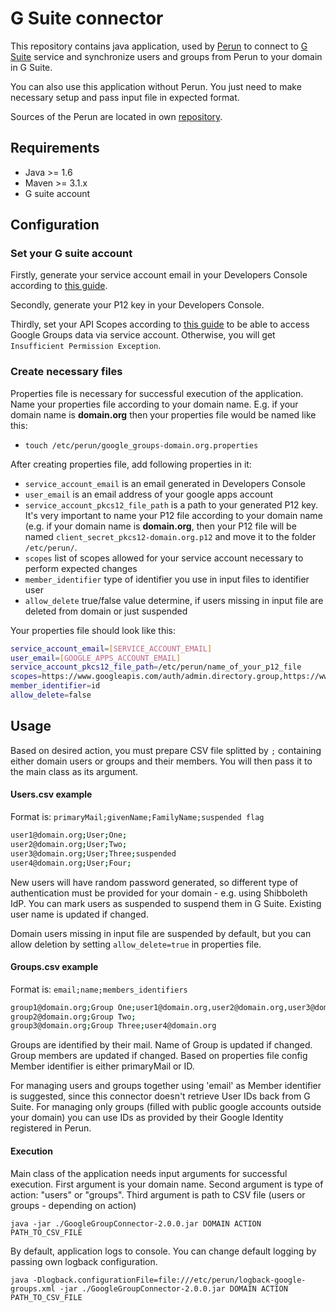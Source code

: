 # G Suite connector

This repository contains java application, used by [Perun](http://perun.cesnet.cz/web/) to connect to [G Suite](https://gsuite.google.com/) service and synchronize users and groups from Perun to your domain in G Suite. 

You can also use this application without Perun. You just need to make necessary setup and pass input file in expected format.

Sources of the Perun are located in own [repository](https://github.com/CESNET/perun).

## Requirements

* Java >= 1.6
* Maven >= 3.1.x
* G suite account

## Configuration

### Set your G suite account

Firstly, generate your service account email in your Developers Console according to [this guide](https://developers.google.com/identity/protocols/OAuth2ServiceAccount#creatinganaccount).

Secondly, generate your P12 key in your Developers Console.

Thirdly, set your API Scopes according to [this guide](https://developers.google.com/identity/protocols/OAuth2ServiceAccount#delegatingauthority) to be able to access Google Groups data via service account. Otherwise, you will get `Insufficient Permission Exception`.

### Create necessary files

Properties file is necessary for successful execution of the application. Name your properties file according to your domain name. E.g. if your domain name is **domain.org** then your properties file would be named like this:

* `touch /etc/perun/google_groups-domain.org.properties`

After creating properties file, add following properties in it: 

* `service_account_email` is an email generated in Developers Console
* `user_email` is an email address of your google apps account
* `service_account_pkcs12_file_path` is a path to your generated P12 key. It's very important to name your P12 file according to your domain name (e.g. if your domain name is **domain.org**, then your P12 file will be named `client_secret_pkcs12-domain.org.p12` and move it to the folder `/etc/perun/`. 
* `scopes` list of scopes allowed for your service account necessary to perform expected changes
* `member_identifier` type of identifier you use in input files to identifier user
* `allow_delete` true/false value determine, if users missing in input file are deleted from domain or just suspended

Your properties file should look like this:

```bash
service_account_email=[SERVICE_ACCOUNT_EMAIL]
user_email=[GOOGLE_APPS_ACCOUNT_EMAIL]
service_account_pkcs12_file_path=/etc/perun/name_of_your_p12_file
scopes=https://www.googleapis.com/auth/admin.directory.group,https://www.googleapis.com/auth/admin.directory.orgunit,https://www.googleapis.com/auth/admin.directory.user,https://www.googleapis.com/auth/groups,https://www.googleapis.com/auth/userinfo.email
member_identifier=id
allow_delete=false
```

## Usage

Based on desired action, you must prepare CSV file splitted by `;` containing either domain users or groups and their members. You will then pass it to the main class as its argument. 

#### Users.csv example

Format is: `primaryMail;givenName;FamilyName;suspended flag`

```bash
user1@domain.org;User;One;
user2@domain.org;User;Two;
user3@domain.org;User;Three;suspended
user4@domain.org;User;Four;
```

New users will have random password generated, so different type of authentication must be provided for your domain - e.g. using Shibboleth IdP.
You can mark users as suspended to suspend them in G Suite. Existing user name is updated if changed. 

Domain users missing in input file are suspended by default, but you can allow deletion by setting `allow_delete=true` in properties file.

#### Groups.csv example

Format is: `email;name;members_identifiers`

```bash
group1@domain.org;Group One;user1@domain.org,user2@domain.org,user3@domain.org
group2@domain.org;Group Two;
group3@domain.org;Group Three;user4@domain.org
```

Groups are identified by their mail. Name of Group is updated if changed. Group members are updated if changed.
Based on properties file config Member identifier is either primaryMail or ID.

For managing users and groups together using 'email' as Member identifier is suggested, since this connector doesn't retrieve User IDs back from G Suite.
For managing only groups (filled with public google accounts outside your domain) you can use IDs as provided by their Google Identity registered in Perun.

#### Execution

Main class of the application needs input arguments for successful execution. 
First argument is your domain name. 
Second argument is type of action: "users" or "groups".
Third argument is path to CSV file (users or groups - depending on action)

```
java -jar ./GoogleGroupConnector-2.0.0.jar DOMAIN ACTION PATH_TO_CSV_FILE
```

By default, application logs to console. You can change default logging by passing own logback configuration.

```$xslt
java -Dlogback.configurationFile=file:///etc/perun/logback-google-groups.xml -jar ./GoogleGroupConnector-2.0.0.jar DOMAIN ACTION PATH_TO_CSV_FILE
```
